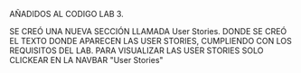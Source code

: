 AÑADIDOS AL CODIGO LAB 3.

SE CREÓ UNA NUEVA SECCIÓN LLAMADA User Stories.
DONDE SE CREÓ EL TEXTO DONDE APARECEN LAS USER STORIES, CUMPLIENDO CON LOS REQUISITOS DEL LAB.
PARA VISUALIZAR LAS USER STORIES SOLO CLICKEAR EN LA NAVBAR "User Stories"